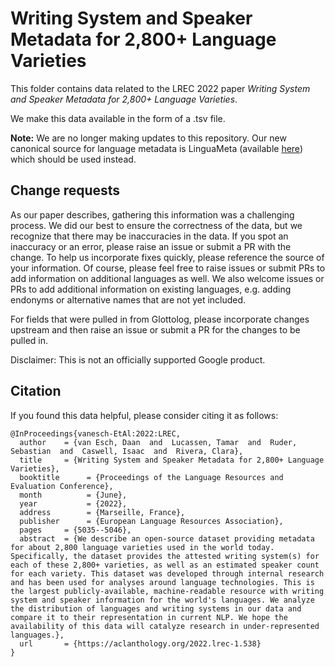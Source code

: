 # Writing System and Speaker Metadata for 2,800+ Language Varieties

This folder contains data related to the LREC 2022 paper *Writing System and
Speaker Metadata for 2,800+ Language Varieties*.

We make this data available in the form of a .tsv file.

**Note:** We are no longer making updates to this repository. Our new canonical source for language metadata is LinguaMeta (available [here](https://github.com/google-research/url-nlp/tree/main/linguameta)) which should be used instead.

## Change requests

As our paper describes, gathering this information was a challenging process. We
did our best to ensure the correctness of the data, but we recognize that there
may be inaccuracies in the data. If you spot an inaccuracy or an error, please
raise an issue or submit a PR with the change. To help us incorporate fixes
quickly, please reference the source of your information. Of course, please feel
free to raise issues or submit PRs to add information on additional languages
as well. We also welcome issues or PRs to add additional information on existing
languages, e.g. adding endonyms or alternative names that are not yet included.

For fields that were pulled in from Glottolog, please incorporate changes
upstream and then raise an issue or submit a PR for the changes to be pulled in.

Disclaimer: This is not an officially supported Google product.

## Citation

If you found this data helpful, please consider citing it as follows:

```
@InProceedings{vanesch-EtAl:2022:LREC,
  author    = {van Esch, Daan  and  Lucassen, Tamar  and  Ruder, Sebastian  and  Caswell, Isaac  and  Rivera, Clara},
  title     = {Writing System and Speaker Metadata for 2,800+ Language Varieties},
  booktitle      = {Proceedings of the Language Resources and Evaluation Conference},
  month          = {June},
  year           = {2022},
  address        = {Marseille, France},
  publisher      = {European Language Resources Association},
  pages     = {5035--5046},
  abstract  = {We describe an open-source dataset providing metadata for about 2,800 language varieties used in the world today. Specifically, the dataset provides the attested writing system(s) for each of these 2,800+ varieties, as well as an estimated speaker count for each variety. This dataset was developed through internal research and has been used for analyses around language technologies. This is the largest publicly-available, machine-readable resource with writing system and speaker information for the world's languages. We analyze the distribution of languages and writing systems in our data and compare it to their representation in current NLP. We hope the availability of this data will catalyze research in under-represented languages.},
  url       = {https://aclanthology.org/2022.lrec-1.538}
}
```
